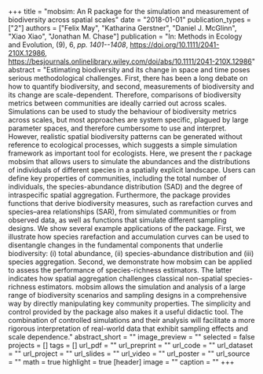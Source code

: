 +++
title = "mobsim: An R package for the simulation and measurement of biodiversity across spatial scales"
date = "2018-01-01"
publication_types = ["2"]
authors = ["Felix May", "Katharina Gerstner", "Daniel J. McGlinn", "Xiao Xiao", "Jonathan M. Chase"]
publication = "In: Methods in Ecology and Evolution, (9), 6, _pp. 1401--1408_, https://doi.org/10.1111/2041-210X.12986, https://besjournals.onlinelibrary.wiley.com/doi/abs/10.1111/2041-210X.12986"
abstract = "Estimating biodiversity and its change in space and time poses serious methodological challenges. First, there has been a long debate on how to quantify biodiversity, and second, measurements of biodiversity and its change are scale-dependent. Therefore, comparisons of biodiversity metrics between communities are ideally carried out across scales. Simulations can be used to study the behaviour of biodiversity metrics across scales, but most approaches are system specific, plagued by large parameter spaces, and therefore cumbersome to use and interpret. However, realistic spatial biodiversity patterns can be generated without reference to ecological processes, which suggests a simple simulation framework as important tool for ecologists. Here, we present the r package mobsim that allows users to simulate the abundances and the distributions of individuals of different species in a spatially explicit landscape. Users can define key properties of communities, including the total number of individuals, the species-abundance distribution (SAD) and the degree of intraspecific spatial aggregation. Furthermore, the package provides functions that derive biodiversity measures, such as rarefaction curves and species–area relationships (SAR), from simulated communities or from observed data, as well as functions that simulate different sampling designs. We show several example applications of the package. First, we illustrate how species rarefaction and accumulation curves can be used to disentangle changes in the fundamental components that underlie biodiversity: (i) total abundance, (ii) species-abundance distribution and (iii) species aggregation. Second, we demonstrate how mobsim can be applied to assess the performance of species-richness estimators. The latter indicates how spatial aggregation challenges classical non-spatial species-richness estimators. mobsim allows the simulation and analysis of a large range of biodiversity scenarios and sampling designs in a comprehensive way by directly manipulating key community properties. The simplicity and control provided by the package also makes it a useful didactic tool. The combination of controlled simulations and their analysis will facilitate a more rigorous interpretation of real-world data that exhibit sampling effects and scale dependence."
abstract_short = ""
image_preview = ""
selected = false
projects = []
tags = []
url_pdf = ""
url_preprint = ""
url_code = ""
url_dataset = ""
url_project = ""
url_slides = ""
url_video = ""
url_poster = ""
url_source = ""
math = true
highlight = true
[header]
image = ""
caption = ""
+++
